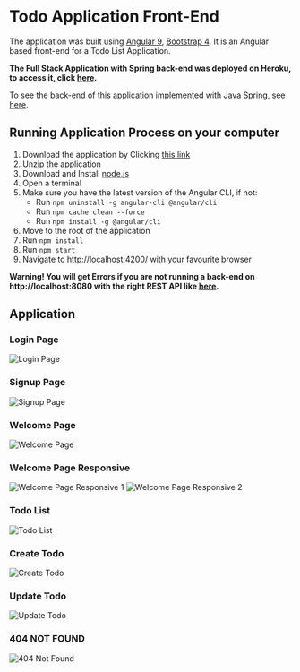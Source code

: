# Todo Application Front-End

The application was built using [Angular 9](https://angular.io/), [Bootstrap 4](https://getbootstrap.com/docs/4.4/getting-started/introduction/). It is an Angular based front-end for a Todo List Application. 

**The Full Stack Application with Spring back-end was deployed on Heroku, to access it, click [here](https://gbloch-todo-list.herokuapp.com/).**

To see the back-end of this application implemented with Java Spring, see [here](https://github.com/gaetanBloch/todo-spring-back).

## Running Application Process on your computer

1. Download the application by Clicking [this link](https://github.com/gaetanBloch/angular-fitness/archive/master.zip)
2. Unzip the application
3. Download and Install [node.js](https://nodejs.org/en/download/) 
4. Open a terminal
5. Make sure you have the latest version of the Angular CLI, if not:
    - Run `npm uninstall -g angular-cli @angular/cli`
    - Run `npm cache clean --force`
    - Run  `npm install -g @angular/cli`
6. Move to the root of the application
7. Run `npm install`
8. Run `npm start`
9. Navigate to http://localhost:4200/ with your favourite browser

**Warning! You will get Errors if you are not running a back-end on http://localhost:8080 with the right REST API like [here](https://github.com/gaetanBloch/todo-spring-back).**

## Application

### Login Page

![Login Page](https://i.imgur.com/sBgYZlr.png)

### Signup Page

![Signup Page](https://i.imgur.com/opuDOJD.png)

### Welcome Page

![Welcome Page](https://i.imgur.com/InILHOV.png)

### Welcome Page Responsive

![Welcome Page Responsive 1](https://i.imgur.com/NetpNye.png)
![Welcome Page Responsive 2](https://i.imgur.com/lKbvMAX.png)

### Todo List

![Todo List](https://i.imgur.com/Pz3yU9u.png)

### Create Todo

![Create Todo](https://i.imgur.com/6nXkgG1.png)

### Update Todo

![Update Todo](https://i.imgur.com/bLGKZsC.png)

### 404 NOT FOUND

![404 Not Found](https://i.imgur.com/xzSJzzR.png)
